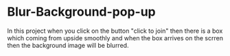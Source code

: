 # Blur-Background-pop-up

In this project when you click on the button "click to join" then there is a box which coming from upside smoothly and when the box arrives on the scrren then the background image will be blurred.
